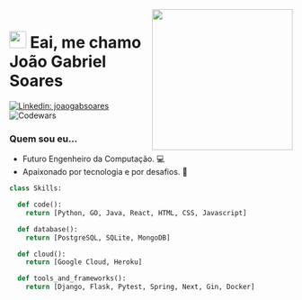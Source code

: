 <img align="right" height="250em" src="https://media1.giphy.com/media/Ifm1CfPNDDQAFWOjJu/giphy.gif?cid=ecf05e47ae8a0ce9vc6nhetyrkz4t8hrstj5io9mtekymghr&ep=v1_gifs_related&rid=giphy.gif&ct=g"> 


<h1 align="left"><img src="https://raw.githubusercontent.com/kaueMarques/kaueMarques/master/hi.gif" height="30px"> Eai, me chamo João Gabriel Soares</h1>

[![Linkedin: joaogabsoares](https://img.shields.io/badge/-joaogabsoares-blue?style=flat-square&logo=Linkedin&logoColor=white&link=https://www.linkedin.com/in/joaogabsoares/)](https://www.linkedin.com/in/joaogabsoares/)
![Codewars](https://www.codewars.com/users/jotagez/badges/small)

### Quem sou eu... 
- Futuro Engenheiro da Computação. 💻
- Apaixonado por tecnologia e por desafios. 🚀

```python
class Skills:

  def code():
    return [Python, GO, Java, React, HTML, CSS, Javascript]

  def database():
    return [PostgreSQL, SQLite, MongoDB]

  def cloud():
    return [Google Cloud, Heroku]

  def tools_and_frameworks():
    return [Django, Flask, Pytest, Spring, Next, Gin, Docker]
```

